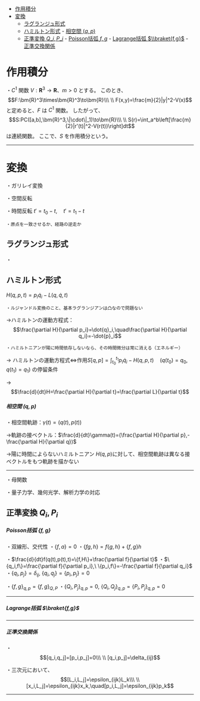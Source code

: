 
- [作用積分](#作用積分)
- [変換](#変換)
  - [ラグランジュ形式](#ラグランジュ形式)
  - [ハミルトン形式](#ハミルトン形式)
        - [相空間 $(q,p)$](#相空間-qp)
  - [正準変換 $Q\_i,P\_i$](#正準変換-q_ip_i)
        - [Poisson括弧 ${f,g}$](#poisson括弧-fg)
        - [Lagrange括弧 $\\braket{f,g}$](#lagrange括弧-braketfg)
        - [正準交換関係](#正準交換関係)




# 作用積分

・$C^1$ 関数 $V:\bm{R}^3\to\bm{R}$、$m>0$ とする。
このとき、
$$F:\bm{R}^3\times\bm{R}^3\to\bm{R}\\\ \\
F(x,y)=\frac{m}{2}|y|^2-V(x)$$
と定めると、$F$ は $C^1$ 関数。
したがって、
$$S:PC([a,b],\bm{R}^3,\|\cdot\|_1)\to\bm{R}\\\ \\
S(r)=\int_a^b\left[\frac{m}{2}|r'(t)|^2-V(r(t))\right]dt$$
は連続関数。
ここで、$S$ を作用積分という。

---


# 変換

・ガリレイ変換

・空間反転

・時間反転 $t'=t_0-t,\quad t'=t_1-t$

    ・原点を一致させるか、経路の逆走か

## ラグランジュ形式

・


## ハミルトン形式
$H(q,p,t)=p_i\dot{q}_i-L(q,\dot{q},t)$

    ・ルジャンドル変換のこと、基本ラグランジアンは凸なので問題ない

→ハミルトンの運動方程式：
$$\frac{\partial H}{\partial p_i}=\dot{q}_i,\quad\frac{\partial H}{\partial q_i}=-\dot{p}_i$$

    ・ハミルトニアンが陽に時間依存しないなら、その時間微分は常に消える（エネルギー）

→ 
ハミルトンの運動方程式$\iff$作用$S[q,p]=\int_{t_0}^{t_1}p_i\dot{q}_i-H(q,p,t)\quad(q(t_0)=q_0,q(t_1)=q_1)$ の停留条件

→$$\frac{d}{dt}H=\frac{\partial H}{\partial t}=\frac{\partial L}{\partial t}$$

##### 相空間 $(q,p)$

・相空間軌跡：$\gamma(t)=(q(t),p(t))$

→軌跡の接ベクトル：$\frac{d}{dt}\gamma(t)=(\frac{\partial H}{\partial p},-\frac{\partial H}{\partial q})$


→陽に時間によらないハミルトニアン $H(q,p)$に対して、相空間軌跡は異なる接ベクトルをもつ軌跡を描かない

---


・母関数

・量子力学、幾何光学、解析力学の対応

## 正準変換 $Q_i,P_i$

##### Poisson括弧 $\{f,g\}$

・双線形、交代性
・$\{f,a\}=0$
・$\{fg,h\}=f\{g,h\}+\{f,g\}h$

・$\frac{d}{dt}f(q(t),p(t),t)=\{f,H\}+\frac{\partial f}{\partial t}$
・$\{q_i,f\}=\frac{\partial f}{\partial p_i},\ \{p_i,f\}=-\frac{\partial f}{\partial q_i}$
・$\{q_i,p_j\}=\delta_{ij},\ \{q_i,q_j\}=\{p_i,p_j\}=0$

・$\{f,g\}_{q,p}=\{f,g\}_{Q,P}$
・$\{Q_i,P_j\}_{q,p}=0,\ \{Q_i,Q_j\}_{q,p}=\{P_i,P_j\}_{q,p}=0$

---

##### Lagrange括弧 $\braket{f,g}$

---

##### 正準交換関係

・
$$[q_i,q_j]=[p_i,p_j]=0\\\ \\
[q_i,p_j]=\delta_{ij}$$

・三次元において、
$$[L_i,L_j]=\epsilon_{ijk}L_k\\\ \\
[x_i,L_j]=\epsilon_{ijk}x_k,\quad[p_i,L_j]=\epsilon_{ijk}p_k$$


---




